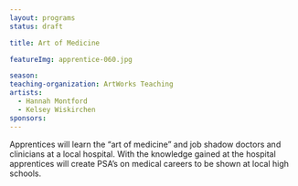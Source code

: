 ```yaml
---
layout: programs
status: draft

title: Art of Medicine

featureImg: apprentice-060.jpg

season:
teaching-organization: ArtWorks Teaching
artists:
  - Hannah Montford
  - Kelsey Wiskirchen
sponsors:
---
```


Apprentices will learn the “art of medicine” and job shadow doctors and clinicians at a local hospital.   With the knowledge gained at the hospital apprentices will create PSA’s on medical careers to be shown at local high schools.
